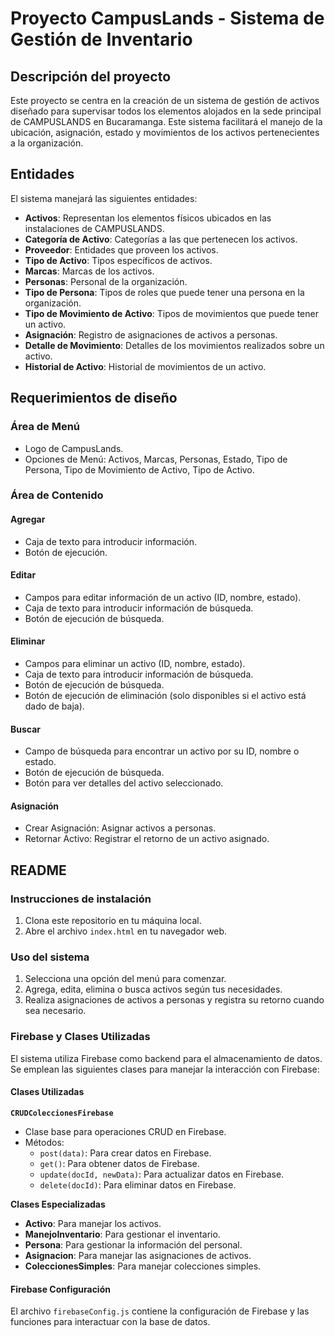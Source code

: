 # Proyecto CampusLands - Sistema de Gestión de Inventario

## Descripción del proyecto

Este proyecto se centra en la creación de un sistema de gestión de activos diseñado para supervisar todos los elementos alojados en la sede principal de CAMPUSLANDS en Bucaramanga. Este sistema facilitará el manejo de la ubicación, asignación, estado y movimientos de los activos pertenecientes a la organización.

## Entidades

El sistema manejará las siguientes entidades:

- **Activos**: Representan los elementos físicos ubicados en las instalaciones de CAMPUSLANDS.
- **Categoría de Activo**: Categorías a las que pertenecen los activos.
- **Proveedor**: Entidades que proveen los activos.
- **Tipo de Activo**: Tipos específicos de activos.
- **Marcas**: Marcas de los activos.
- **Personas**: Personal de la organización.
- **Tipo de Persona**: Tipos de roles que puede tener una persona en la organización.
- **Tipo de Movimiento de Activo**: Tipos de movimientos que puede tener un activo.
- **Asignación**: Registro de asignaciones de activos a personas.
- **Detalle de Movimiento**: Detalles de los movimientos realizados sobre un activo.
- **Historial de Activo**: Historial de movimientos de un activo.

## Requerimientos de diseño

### Área de Menú

- Logo de CampusLands.
- Opciones de Menú: Activos, Marcas, Personas, Estado, Tipo de Persona, Tipo de Movimiento de Activo, Tipo de Activo.

### Área de Contenido

#### Agregar

- Caja de texto para introducir información.
- Botón de ejecución.

#### Editar

- Campos para editar información de un activo (ID, nombre, estado).
- Caja de texto para introducir información de búsqueda.
- Botón de ejecución de búsqueda.

#### Eliminar

- Campos para eliminar un activo (ID, nombre, estado).
- Caja de texto para introducir información de búsqueda.
- Botón de ejecución de búsqueda.
- Botón de ejecución de eliminación (solo disponibles si el activo está dado de baja).

#### Buscar

- Campo de búsqueda para encontrar un activo por su ID, nombre o estado.
- Botón de ejecución de búsqueda.
- Botón para ver detalles del activo seleccionado.

#### Asignación

- Crear Asignación: Asignar activos a personas.
- Retornar Activo: Registrar el retorno de un activo asignado.

## README

### Instrucciones de instalación

1. Clona este repositorio en tu máquina local.
2. Abre el archivo `index.html` en tu navegador web.

### Uso del sistema

1. Selecciona una opción del menú para comenzar.
2. Agrega, edita, elimina o busca activos según tus necesidades.
3. Realiza asignaciones de activos a personas y registra su retorno cuando sea necesario.

### Firebase y Clases Utilizadas

El sistema utiliza Firebase como backend para el almacenamiento de datos. Se emplean las siguientes clases para manejar la interacción con Firebase:

#### Clases Utilizadas

**`CRUDColeccionesFirebase`**

- Clase base para operaciones CRUD en Firebase.
- Métodos:
  - `post(data)`: Para crear datos en Firebase.
  - `get()`: Para obtener datos de Firebase.
  - `update(docId, newData)`: Para actualizar datos en Firebase.
  - `delete(docId)`: Para eliminar datos en Firebase.

**Clases Especializadas**

- **Activo**: Para manejar los activos.
- **ManejoInventario**: Para gestionar el inventario.
- **Persona**: Para gestionar la información del personal.
- **Asignacion**: Para manejar las asignaciones de activos.
- **ColeccionesSimples**: Para manejar colecciones simples.

#### Firebase Configuración

El archivo `firebaseConfig.js` contiene la configuración de Firebase y las funciones para interactuar con la base de datos.
